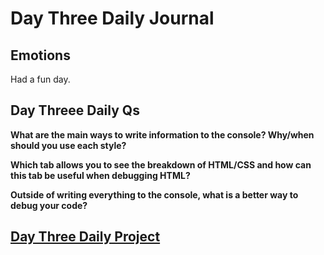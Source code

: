 # Day Three Daily Journal

## Emotions

Had a fun day.

## Day Threee Daily Qs

**What are the main ways to write information to the console? Why/when should you use each style?**

**Which tab allows you to see the breakdown of HTML/CSS and how can this tab be useful when debugging HTML?**

**Outside of writing everything to the console, what is a better way to debug your code?**

## [Day Three Daily Project](https://github.com/CMitchell5619/RPS)
